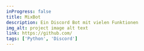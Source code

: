 ```yaml
---
inProgress: false
title: MixBot
description: Ein Discord Bot mit vielen Funktionen
img_alt: project image alt text
link: https://github.com/
tags: ['Python', 'Discord']
---
```


